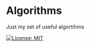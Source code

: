 # Algorithms

Just my set of useful algortihms

[![License: MIT](https://img.shields.io/badge/License-MIT-yellow.svg)](https://opensource.org/licenses/MIT)
